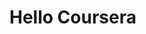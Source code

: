 <html>
<html>
<head>
    <title> Hello Coursera!</title>
</head>
<body>
<h1> Hello Coursera</h1>
</body>
</html>
